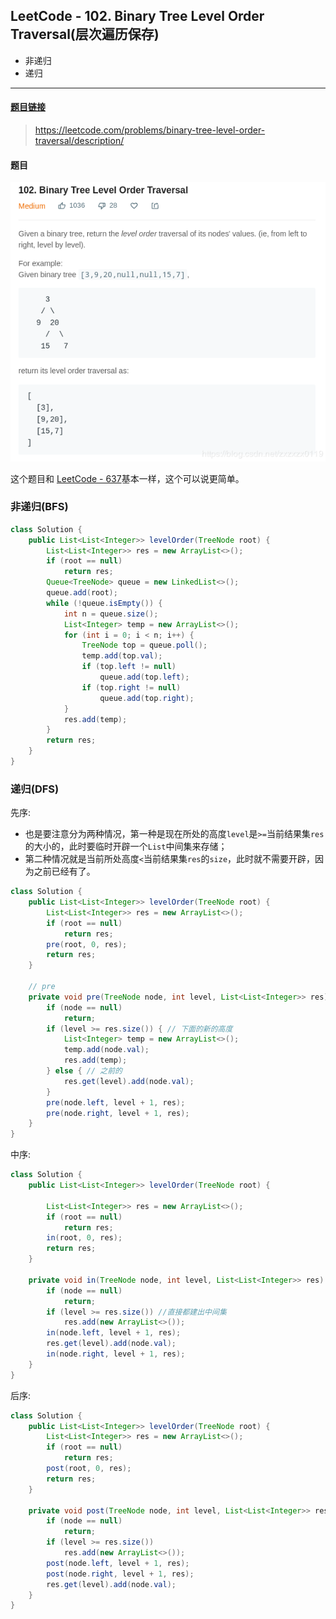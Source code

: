 ﻿## LeetCode - 102. Binary Tree Level Order Traversal(层次遍历保存)
 - 非递归
 - 递归
***
#### [题目链接](https://leetcode.com/problems/binary-tree-level-order-traversal/description/)

> https://leetcode.com/problems/binary-tree-level-order-traversal/description/

#### 题目
![在这里插入图片描述](images/102_t.png)

这个题目和 [LeetCode - 637](https://github.com/ZXZxin/ZXBlog/blob/master/%E5%88%B7%E9%A2%98/LeetCode/Tree/LeetCode%20-%20637.%20Average%20of%20Levels%20in%20Binary%20Tree(%E6%B1%82%E6%A0%91%E7%9A%84%E6%AF%8F%E4%B8%80%E5%B1%82%E7%9A%84%E5%B9%B3%E5%9D%87%E5%80%BC).md)基本一样，这个可以说更简单。

### 非递归(BFS)

```java
class Solution {
    public List<List<Integer>> levelOrder(TreeNode root) {
        List<List<Integer>> res = new ArrayList<>();
        if (root == null)
            return res;
        Queue<TreeNode> queue = new LinkedList<>();
        queue.add(root);
        while (!queue.isEmpty()) {
            int n = queue.size();
            List<Integer> temp = new ArrayList<>();
            for (int i = 0; i < n; i++) {
                TreeNode top = queue.poll();
                temp.add(top.val);
                if (top.left != null)
                    queue.add(top.left);
                if (top.right != null)
                    queue.add(top.right);
            }
            res.add(temp);
        }
        return res;
    }
}
```

### 递归(DFS)
先序: 
* 也是要注意分为两种情况，第一种是现在所处的高度`level`是`>=`当前结果集`res`的大小的，此时要临时开辟一个`List`中间集来存储；
* 第二种情况就是当前所处高度`<`当前结果集`res`的`size`，此时就不需要开辟，因为之前已经有了。

```java
class Solution {
    public List<List<Integer>> levelOrder(TreeNode root) {
        List<List<Integer>> res = new ArrayList<>();
        if (root == null)
            return res;
        pre(root, 0, res);
        return res;
    }

    // pre
    private void pre(TreeNode node, int level, List<List<Integer>> res) {
        if (node == null)
            return;
        if (level >= res.size()) { // 下面的新的高度
            List<Integer> temp = new ArrayList<>();
            temp.add(node.val);
            res.add(temp);
        } else { // 之前的
            res.get(level).add(node.val);
        }
        pre(node.left, level + 1, res);
        pre(node.right, level + 1, res);
    }
}
```

中序: 
```java
class Solution {
    public List<List<Integer>> levelOrder(TreeNode root) {
        
        List<List<Integer>> res = new ArrayList<>();
        if (root == null)
            return res;
        in(root, 0, res);
        return res;
    }

    private void in(TreeNode node, int level, List<List<Integer>> res) {
        if (node == null)
            return;
        if (level >= res.size()) //直接都建出中间集
            res.add(new ArrayList<>());
        in(node.left, level + 1, res);
        res.get(level).add(node.val);
        in(node.right, level + 1, res);
    }
}
```
后序:

```java
class Solution {
    public List<List<Integer>> levelOrder(TreeNode root) {
        List<List<Integer>> res = new ArrayList<>();
        if (root == null)
            return res;
        post(root, 0, res);
        return res;
    }

    private void post(TreeNode node, int level, List<List<Integer>> res) {
        if (node == null)
            return;
        if (level >= res.size())
            res.add(new ArrayList<>());
        post(node.left, level + 1, res);
        post(node.right, level + 1, res);
        res.get(level).add(node.val);
    }
}
```
